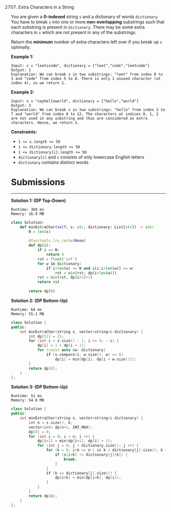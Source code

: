 2707. Extra Characters in a String

You are given a **0-indexed** string `s` and a dictionary of words `dictionary`. You have to break `s` into one or more **non-overlapping** substrings such that each substring is present in `dictionary`. There may be some extra characters in `s` which are not present in any of the substrings.

Return the **minimum** number of extra characters left over if you break up `s` optimally.

 

**Example 1:**
```
Input: s = "leetscode", dictionary = ["leet","code","leetcode"]
Output: 1
Explanation: We can break s in two substrings: "leet" from index 0 to 3 and "code" from index 5 to 8. There is only 1 unused character (at index 4), so we return 1.
```

**Example 2:**
```
Input: s = "sayhelloworld", dictionary = ["hello","world"]
Output: 3
Explanation: We can break s in two substrings: "hello" from index 3 to 7 and "world" from index 8 to 12. The characters at indices 0, 1, 2 are not used in any substring and thus are considered as extra characters. Hence, we return 3.
```

**Constraints:**

* `1 <= s.length <= 50`
* `1 <= dictionary.length <= 50`
* `1 <= dictionary[i].length <= 50`
* `dictionary[i]` and `s` consists of only lowercase English letters
* `dictionary` contains distinct words

# Submissions
---
**Solution 1: (DP Top-Down)**
```
Runtime: 360 ms
Memory: 16.9 MB
```
```python
class Solution:
    def minExtraChar(self, s: str, dictionary: List[str]) -> int:
        N = len(s)
        
        @functools.lru_cache(None)
        def dp(i):
            if i == N:
                return 0
            rst = float('inf')
            for w in dictionary:
                if i+len(w) <= N and s[i:i+len(w)] == w:
                    rst = min(rst, dp(i+len(w)))
            rst = min(rst, dp(i+1)+1)
            return rst 
            
        return dp(0)
```

**Solution 2: (DP Bottom-Up)**
```
Runtime: 64 ms
Memory: 55.1 MB
```
```c++
class Solution {
public:
    int minExtraChar(string s, vector<string>& dictionary) {
        int dp[51] = {};
        for (int i = s.size() - 1; i >= 0; --i) {
            dp[i] = 1 + dp[i + 1];
            for (const auto &w: dictionary)
                if (s.compare(i, w.size(), w) == 0)
                    dp[i] = min(dp[i], dp[i + w.size()]);
        }
        return dp[0];
    }
};
```

**Solution 3: (DP Bottom-Up)**
```
Runtime: 51 ms
Memory: 54.8 MB
```
```c++
class Solution {
public:
    int minExtraChar(string s, vector<string>& dictionary) {
        int n = s.size(), k;
        vector<int> dp(n+1, INT_MAX);
        dp[0] = 0;
        for (int i = 0; i < n; i ++) {
            dp[i+1] = min(dp[i+1], dp[i] + 1);
            for (int j = 0; j < dictionary.size(); j ++) {
                for (k = 0; i+k <= n-1 && k < dictionary[j].size(); k ++) {
                    if (s[i+k] != dictionary[j][k]) {
                        break;
                    }
                }
                if (k == dictionary[j].size()) {
                    dp[i+k] = min(dp[i+k], dp[i]);
                }
            }
        }
        return dp[n];
    }
};
```
